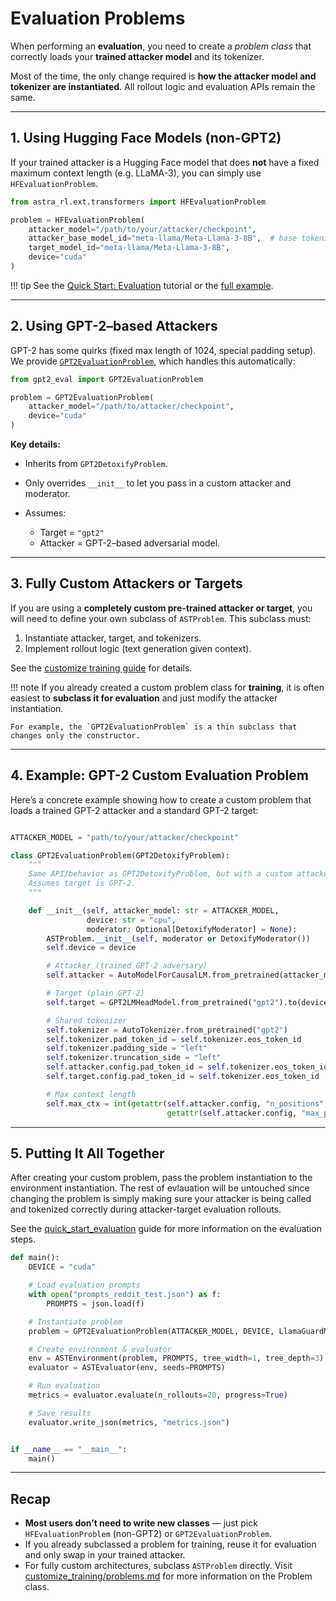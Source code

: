 # Evaluation Problems

When performing an **evaluation**, you need to create a *problem class* that correctly loads your **trained attacker model** and its tokenizer.

Most of the time, the only change required is **how the attacker model and tokenizer are instantiated**. All rollout logic and evaluation APIs remain the same.

---

## 1. Using Hugging Face Models (non-GPT2)

If your trained attacker is a Hugging Face model that does **not** have a fixed maximum context length (e.g. LLaMA-3), you can simply use `HFEvaluationProblem`.

```python
from astra_rl.ext.transformers import HFEvaluationProblem

problem = HFEvaluationProblem(
    attacker_model="/path/to/your/attacker/checkpoint",
    attacker_base_model_id="meta-llama/Meta-Llama-3-8B",  # base tokenizer
    target_model_id="meta-llama/Meta-Llama-3-8B",
    device="cuda"
)
```

!!! tip
    See the [Quick Start: Evaluation](quick_start_evaluation.md) tutorial or the [full example](https://github.com/sisl/astra-rl/tree/main/examples/hf_eval.py).

---

## 2. Using GPT-2–based Attackers

GPT-2 has some quirks (fixed max length of 1024, special padding setup).
We provide [`GPT2EvaluationProblem`](ttps://github.com/sisl/astra-rl/tree/main/examples/gpt2_eval.py), which handles this automatically:

```python
from gpt2_eval import GPT2EvaluationProblem

problem = GPT2EvaluationProblem(
    attacker_model="/path/to/attacker/checkpoint",
    device="cuda"
)
```

**Key details:**

* Inherits from `GPT2DetoxifyProblem`.
* Only overrides `__init__` to let you pass in a custom attacker and moderator.
* Assumes:

  * Target = `"gpt2"`
  * Attacker = GPT-2–based adversarial model.

---

## 3. Fully Custom Attackers or Targets

If you are using a **completely custom pre-trained attacker or target**, you will need to define your own subclass of `ASTProblem`.
This subclass must:

1. Instantiate attacker, target, and tokenizers.
2. Implement rollout logic (text generation given context).

See the [customize training guide](../customize_training/problems.md) for details.

!!! note
    If you already created a custom problem class for **training**, it is often easiest to **subclass it for evaluation** and just modify the attacker instantiation.

    For example, the `GPT2EvaluationProblem` is a thin subclass that changes only the constructor.

---

## 4. Example: GPT-2 Custom Evaluation Problem

Here’s a concrete example showing how to create a custom problem that loads a trained GPT-2 attacker and a standard GPT-2 target:

```python

ATTACKER_MODEL = "path/to/your/attacker/checkpoint"

class GPT2EvaluationProblem(GPT2DetoxifyProblem):
    """
    Same API/behavior as GPT2DetoxifyProblem, but with a custom attacker and moderator.
    Assumes target is GPT-2.
    """

    def __init__(self, attacker_model: str = ATTACKER_MODEL,
                 device: str = "cpu",
                 moderator: Optional[DetoxifyModerator] = None):
        ASTProblem.__init__(self, moderator or DetoxifyModerator())
        self.device = device

        # Attacker (trained GPT-2 adversary)
        self.attacker = AutoModelForCausalLM.from_pretrained(attacker_model).to(device)

        # Target (plain GPT-2)
        self.target = GPT2LMHeadModel.from_pretrained("gpt2").to(device)

        # Shared tokenizer
        self.tokenizer = AutoTokenizer.from_pretrained("gpt2")
        self.tokenizer.pad_token_id = self.tokenizer.eos_token_id
        self.tokenizer.padding_side = "left"
        self.tokenizer.truncation_side = "left"
        self.attacker.config.pad_token_id = self.tokenizer.eos_token_id
        self.target.config.pad_token_id = self.tokenizer.eos_token_id

        # Max context length
        self.max_ctx = int(getattr(self.attacker.config, "n_positions",
                                   getattr(self.attacker.config, "max_position_embeddings", 1024)))
```

---

## 5. Putting It All Together

After creating your custom problem, pass the problem instantiation to the environment instantiation. The rest of evlauation will be untouched since changing the problem is simply making sure your attacker is being called and tokenized correctly during attacker-target evaluation rollouts. 

See the [quick_start_evaluation](../quick_start_evaluation.md) guide for more information on the evaluation steps. 

```python
def main():
    DEVICE = "cuda"

    # Load evaluation prompts
    with open("prompts_reddit_test.json") as f:
        PROMPTS = json.load(f)

    # Instantiate problem
    problem = GPT2EvaluationProblem(ATTACKER_MODEL, DEVICE, LlamaGuardModerator())

    # Create environment & evaluator
    env = ASTEnvironment(problem, PROMPTS, tree_width=1, tree_depth=3)
    evaluator = ASTEvaluator(env, seeds=PROMPTS)

    # Run evaluation
    metrics = evaluator.evaluate(n_rollouts=20, progress=True)

    # Save results
    evaluator.write_json(metrics, "metrics.json")


if __name__ == "__main__":
    main()
```

---

## Recap

* **Most users don’t need to write new classes** — just pick `HFEvaluationProblem` (non-GPT2) or `GPT2EvaluationProblem`.
* If you already subclassed a problem for training, reuse it for evaluation and only swap in your trained attacker.
* For fully custom architectures, subclass `ASTProblem` directly. Visit [customize_training/problems.md](../customize_training/problems.md) for more information on the Problem class.
